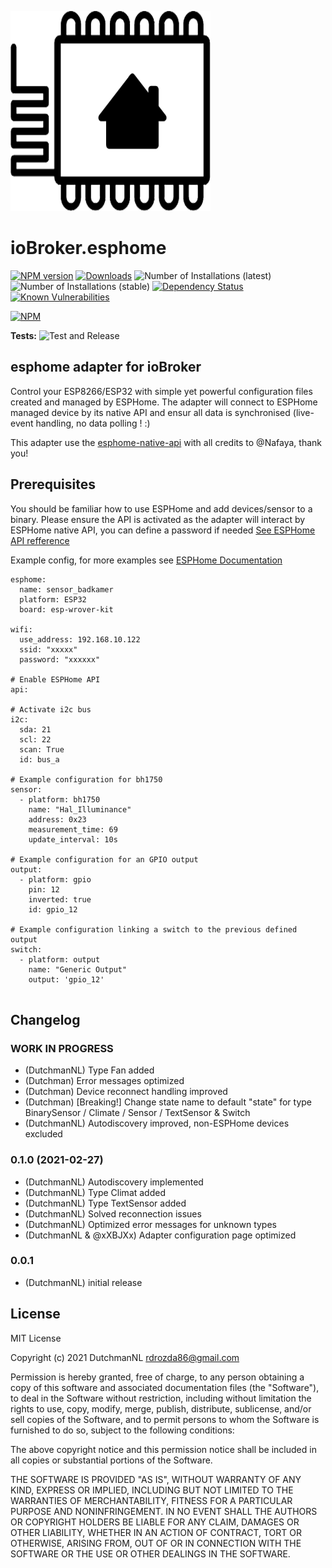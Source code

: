 ![Logo](admin/esphome.png)
# ioBroker.esphome

[![NPM version](http://img.shields.io/npm/v/iobroker.esphome.svg)](https://www.npmjs.com/package/iobroker.esphome)
[![Downloads](https://img.shields.io/npm/dm/iobroker.esphome.svg)](https://www.npmjs.com/package/iobroker.esphome)
![Number of Installations (latest)](http://iobroker.live/badges/esphome-installed.svg)
![Number of Installations (stable)](http://iobroker.live/badges/esphome-stable.svg)
[![Dependency Status](https://img.shields.io/david/iobroker-community-adapters/iobroker.esphome.svg)](https://david-dm.org/iobroker-community-adapters/iobroker.esphome)
[![Known Vulnerabilities](https://snyk.io/test/github/iobroker-community-adapters/ioBroker.esphome/badge.svg)](https://snyk.io/test/github/iobroker-community-adapters/ioBroker.esphome)

[![NPM](https://nodei.co/npm/iobroker.esphome.png?downloads=true)](https://nodei.co/npm/iobroker.esphome/)

**Tests:** ![Test and Release](https://github.com/iobroker-community-adapters/ioBroker.esphome/workflows/Test%20and%20Release/badge.svg)

## esphome adapter for ioBroker

Control your ESP8266/ESP32 with simple yet powerful configuration files created and managed by ESPHome.
The adapter will connect to ESPHome managed device by its native API and ensur all data is synchronised (live-event handling, no data polling ! :)

This adapter use the [esphome-native-api](https://github.com/Nafaya/esphome-native-api#readme) with all credits to @Nafaya, thank you!

## Prerequisites

You should be familiar how to use ESPHome and add devices/sensor to a binary.
Please ensure the API is activated as the adapter will interact by ESPHome native API, you can define a password if needed
[See ESPHome API refference](https://esphome.io/components/api.html?highlight=api)

Example config, for more examples see [ESPHome Documentation](https://esphome.io/index.html)
```
esphome:
  name: sensor_badkamer
  platform: ESP32
  board: esp-wrover-kit

wifi:
  use_address: 192.168.10.122
  ssid: "xxxxx"
  password: "xxxxxx"
          
# Enable ESPHome API
api:

# Activate i2c bus  
i2c:
  sda: 21
  scl: 22
  scan: True
  id: bus_a
  
# Example configuration for bh1750
sensor:
  - platform: bh1750
    name: "Hal_Illuminance"
    address: 0x23
    measurement_time: 69
    update_interval: 10s
    
# Example configuration for an GPIO output    
output:
  - platform: gpio
    pin: 12
    inverted: true
    id: gpio_12
    
# Example configuration linking a switch to the previous defined output
switch:
  - platform: output
    name: "Generic Output"
    output: 'gpio_12'
    
```

## Changelog

<!--
    Placeholder for the next version (at the beginning of the line):
    ### __WORK IN PROGRESS__
-->

### __WORK IN PROGRESS__
* (DutchmanNL) Type Fan added
* (Dutchman) Error messages optimized
* (Dutchman) Device reconnect handling improved
* (Dutchman) [Breaking!] Change state name to default "state" for type BinarySensor / Climate / Sensor / TextSensor & Switch  
* (DutchmanNL) Autodiscovery improved, non-ESPHome devices excluded

### 0.1.0 (2021-02-27)
* (DutchmanNL) Autodiscovery implemented
* (DutchmanNL) Type Climat added
* (DutchmanNL) Type TextSensor added
* (DutchmanNL) Solved reconnection issues
* (DutchmanNL) Optimized error messages for unknown types
* (DutchmanNL & @xXBJXx) Adapter configuration page optimized

### 0.0.1
* (DutchmanNL) initial release

## License
MIT License

Copyright (c) 2021 DutchmanNL <rdrozda86@gmail.com>

Permission is hereby granted, free of charge, to any person obtaining a copy
of this software and associated documentation files (the "Software"), to deal
in the Software without restriction, including without limitation the rights
to use, copy, modify, merge, publish, distribute, sublicense, and/or sell
copies of the Software, and to permit persons to whom the Software is
furnished to do so, subject to the following conditions:

The above copyright notice and this permission notice shall be included in all
copies or substantial portions of the Software.

THE SOFTWARE IS PROVIDED "AS IS", WITHOUT WARRANTY OF ANY KIND, EXPRESS OR
IMPLIED, INCLUDING BUT NOT LIMITED TO THE WARRANTIES OF MERCHANTABILITY,
FITNESS FOR A PARTICULAR PURPOSE AND NONINFRINGEMENT. IN NO EVENT SHALL THE
AUTHORS OR COPYRIGHT HOLDERS BE LIABLE FOR ANY CLAIM, DAMAGES OR OTHER
LIABILITY, WHETHER IN AN ACTION OF CONTRACT, TORT OR OTHERWISE, ARISING FROM,
OUT OF OR IN CONNECTION WITH THE SOFTWARE OR THE USE OR OTHER DEALINGS IN THE
SOFTWARE.